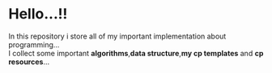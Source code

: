 # **Hello...!!**
In this repository i store all of my important implementation about programming...<br/>
I collect some important **algorithms**,**data structure**,**my cp templates** and **cp resources**...
